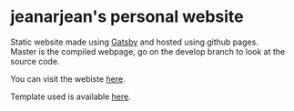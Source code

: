 # jeanarjean's personal website

Static website made using [Gatsby](https://www.gatsbyjs.org/)
and hosted using github pages.  
Master is the compiled webpage, go on the develop branch to look at the source code.

You can visit the webiste [here](https://jeanarjean.com).

Template used is available [here](https://github.com/gatsbyjs/gatsby-starter-blog).
